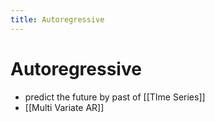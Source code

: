 ```yaml
---
title: Autoregressive
---
```


# Autoregressive
- predict the future by past of [[TIme Series]]
- [[Multi Variate AR]]












































































